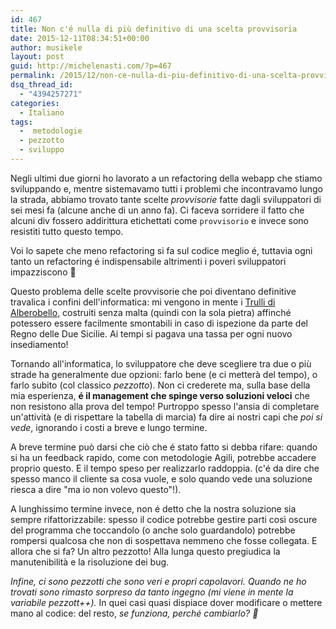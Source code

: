 ```yaml
---
id: 467
title: Non c'é nulla di più definitivo di una scelta provvisoria
date: 2015-12-11T08:34:51+00:00
author: musikele
layout: post
guid: http://michelenasti.com/?p=467
permalink: /2015/12/non-ce-nulla-di-piu-definitivo-di-una-scelta-provvisoria/
dsq_thread_id:
  - "4394257271"
categories:
  - Italiano
tags:
  -  metodologie
  - pezzotto
  - sviluppo
---
```

Negli ultimi due giorni ho lavorato a un  refactoring della webapp che stiamo sviluppando e, mentre sistemavamo tutti i problemi che incontravamo lungo la strada, abbiamo trovato tante scelte _provvisorie_ fatte dagli sviluppatori di sei mesi fa (alcune anche di un anno fa). Ci faceva sorridere il fatto che alcuni div fossero addirittura etichettati come `provvisorio` e invece sono resistiti tutto questo tempo. 

Voi lo sapete che meno refactoring si fa sul codice meglio é, tuttavia ogni tanto un refactoring é indispensabile altrimenti  i poveri sviluppatori impazziscono 🙂  

Questo problema delle scelte provvisorie che poi diventano definitive travalica i confini dell'informatica: mi vengono in mente i [Trulli di Alberobello](https://it.m.wikipedia.org/wiki/Trullo), costruiti senza malta (quindi con la sola pietra) affinché potessero essere facilmente smontabili in caso di ispezione da parte del Regno delle Due Sicilie. Ai tempi si pagava una tassa per ogni nuovo insediamento!

Tornando all'informatica, lo sviluppatore che deve scegliere tra due o più strade ha generalmente due opzioni: farlo bene (e ci metterà del tempo), o farlo subito (col classico _pezzotto_). Non ci crederete ma, sulla base della mia esperienza, **é il management che spinge verso soluzioni veloci** che non resistono alla prova del tempo! Purtroppo spesso l'ansia di completare un'attività (e di rispettare la tabella di marcia) fa dire ai nostri capi che _poi si vede_, ignorando i costi a breve e lungo termine. 

A breve termine può darsi che ciò che é stato fatto si debba rifare: quando si ha un feedback rapido, come con metodologie Agili, potrebbe accadere proprio questo. E il tempo speso per realizzarlo raddoppia. (c'é da dire che spesso manco il cliente sa cosa vuole, e solo quando vede una soluzione riesca a dire "ma io non volevo questo"!). 

A lunghissimo termine invece, non é detto che la nostra soluzione sia sempre rifattorizzabile: spesso il codice potrebbe gestire parti così oscure del programma che toccandolo (o anche solo guardandolo) potrebbe rompersi qualcosa che non di sospettava nemmeno che fosse collegata. E allora che si fa? Un altro pezzotto! Alla lunga questo pregiudica la manutenibilità e la risoluzione dei bug. 

_Infine, ci sono pezzotti che sono veri e propri capolavori. Quando ne ho trovati sono rimasto sorpreso da tanto ingegno (mi viene in mente la variabile _pezzott++).__ In quei casi quasi dispiace dover modificare o mettere mano al codice: del resto, _se funziona, perché cambiarlo? 🙂_